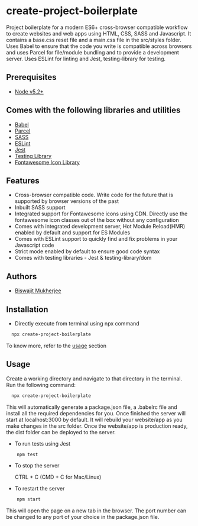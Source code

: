# create-project-boilerplate

Project boilerplate for a modern ES6+ cross-browser compatible workflow to create websites and web apps using HTML, CSS, SASS and Javascript. It contains a base.css reset file and a main.css file in the src/styles folder. Uses Babel to ensure that the code you write is compatible across browsers and uses Parcel for file/module bundling and to provide a development server. Uses ESLint for linting and Jest, testing-library for testing.

## Prerequisites

- [Node v5.2+](https://nodejs.org/)

## Comes with the following libraries and utilities

- [Babel](https://babeljs.io/)
- [Parcel](https://parceljs.org/)
- [SASS](https://sass-lang.com/)
- [ESLint](https://eslint.org/)
- [Jest](https://jestjs.io/)
- [Testing Library](https://testing-library.com/)
- [Fontawesome Icon Library](https://fontawesome.com/)

## Features

- Cross-browser compatible code. Write code for the future that is supported by browser versions of the past
- Inbuilt SASS support
- Integrated support for Fontawesome icons using CDN. Directly use the fontawesome icon classes out of the box without any configuration
- Comes with integrated development server, Hot Module Reload(HMR) enabled by default and support for ES Modules
- Comes with ESLint support to quickly find and fix problems in your Javascript code
- Strict mode enabled by default to ensure good code syntax
- Comes with testing libraries - Jest & testing-library/dom

## Authors

- [Biswajit Mukherjee](https://github.com/Biswajit-Mukherjee)

## Installation

- Directly execute from terminal using npx command

```bash
  npx create-project-boilerplate
```

To know more, refer to the [usage](#Usage) section

## Usage

Create a working directory and navigate to that directory in the terminal. Run the following command:

```bash
  npx create-project-boilerplate
```

This will automatically generate a package.json file, a .babelrc file and install all the required dependencies for you. Once finished the server will start at localhost:3000 by default. It will rebuild your website/app as you make changes in the src folder. Once the website/app is production ready, the dist folder can be deployed to the server.

- To run tests using Jest

```bash
    npm test
```

- To stop the server

  CTRL + C (CMD + C for Mac/Linux)

- To restart the server

```bash
    npm start
```

This will open the page on a new tab in the browser. The port number can be changed to any port of your choice in the package.json file.
